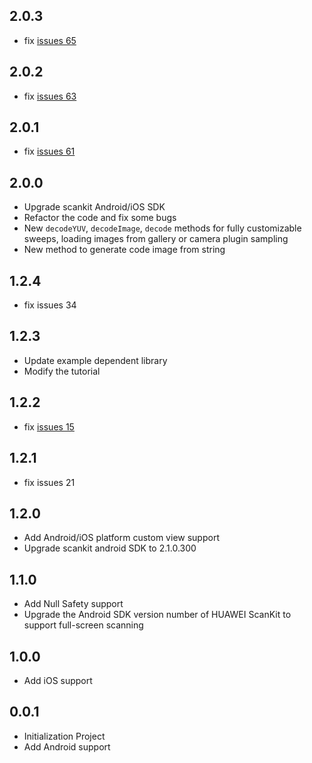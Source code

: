 ## 2.0.3
* fix [issues 65](https://github.com/arcticfox1919/flutter-scankit/issues/65)

## 2.0.2
* fix [issues 63](https://github.com/arcticfox1919/flutter-scankit/issues/63)

## 2.0.1
* fix [issues 61](https://github.com/arcticfox1919/flutter-scankit/issues/61)

## 2.0.0

* Upgrade scankit Android/iOS SDK
* Refactor the code and fix some bugs
* New `decodeYUV`, `decodeImage`, `decode` methods for fully customizable sweeps, loading images from gallery or camera plugin sampling
* New method to generate code image from string

## 1.2.4
- fix issues 34

## 1.2.3
- Update example dependent library
- Modify the tutorial

## 1.2.2
- fix [issues 15](https://github.com/arcticfox1919/flutter-scankit/issues/15)

## 1.2.1
- fix issues 21

## 1.2.0
* Add Android/iOS platform custom view support
* Upgrade scankit android SDK to 2.1.0.300


## 1.1.0
* Add Null Safety support
* Upgrade the Android SDK version number of HUAWEI ScanKit to support full-screen scanning


## 1.0.0
* Add iOS support

## 0.0.1

* Initialization Project
* Add Android support

